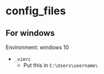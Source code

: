 # config_files

## For windows

Environment: windows 10

- `_vimrc`
	- Put this in `C:\Users\username\`
